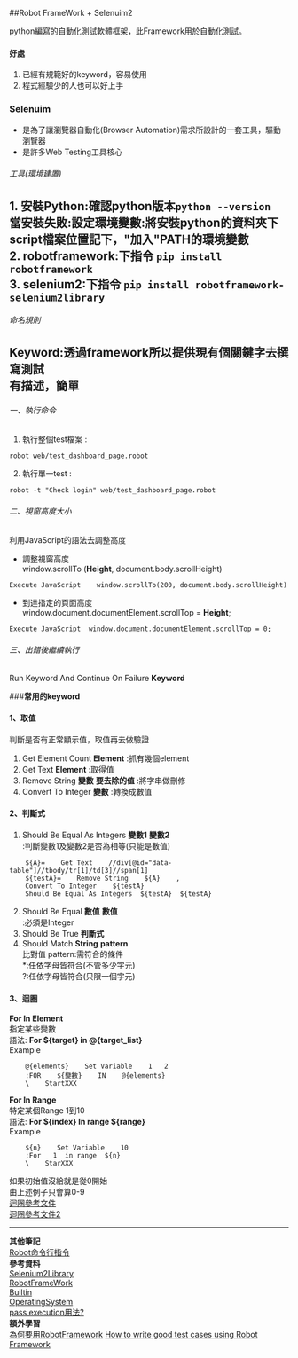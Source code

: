 ##Robot FrameWork + Selenuim2    

python編寫的自動化測試軟體框架，此Framework用於自動化測試。  
#### 好處  
1. 已經有規範好的keyword，容易使用  
2. 程式經驗少的人也可以好上手  
### Selenuim  
- 是為了讓瀏覽器自動化(Browser Automation)需求所設計的一套工具，驅動瀏覽器  
- 是許多Web Testing工具核心
  
###### 工具(環境建置)     
**1. 安裝Python**:確認python版本```python --version```    
當安裝失敗:設定環境變數:將安裝python的資料夾下script檔案位置記下，"加入"PATH的環境變數  
**2. robotframework**:下指令 ```pip install robotframework```   
**3. selenium2**:下指令 ```pip install robotframework-selenium2library```    
---

###### 命名規則  
Keyword:透過framework所以提供現有個關鍵字去撰寫測試   
有描述，簡單
---
###### 一、執行命令   
1. 執行整個test檔案 :   
```
robot web/test_dashboard_page.robot
```

2. 執行單一test :   
```
robot -t "Check login" web/test_dashboard_page.robot
```

###### 二、視窗高度大小  
利用JavaScript的語法去調整高度   
* 調整視窗高度  
window.scrollTo (**Height**, document.body.scrollHeight)  
```
Execute JavaScript    window.scrollTo(200, document.body.scrollHeight)
```  
* 到達指定的頁面高度   
window.document.documentElement.scrollTop = **Height**;  
``` 
Execute JavaScript  window.document.documentElement.scrollTop = 0;   
```

###### 三、出錯後繼續執行  
  Run Keyword And Continue On Failure  **Keyword**   

###**常用的keyword**   
#### 1、取值  
判斷是否有正常顯示值，取值再去做驗證  
1. Get Element Count **Element**  :抓有幾個element  
2. Get Text **Element**  :取得值 
3. Remove String  **變數**  **要去除的值**  :將字串做刪修
4. Convert To Integer **變數** :轉換成數值   

#### 2、判斷式   
1. Should Be Equal As Integers  **變數1**  **變數2**   
   :判斷變數1及變數2是否為相等(只能是數值)   

```
    ${A}=    Get Text    //div[@id="data-table"]//tbody/tr[1]/td[3]//span[1]
    ${testA}=    Remove String    ${A}    ,
    Convert To Integer    ${testA}
    Should Be Equal As Integers  ${testA}  ${testA}
```
2. Should Be Equal  **數值**  **數值**   
   :必須是Integer   
3. Should Be True    **判斷式**
4. Should Match  **String**  **pattern**   
比對值 pattern:需符合的條件  
*:任依字母皆符合(不管多少字元)  
?:任依字母皆符合(只限一個字元) 

#### 3、迴圈    
**For In Element**   
指定某些變數   
語法: **For ${target} in @{target_list}**   
Example  

```
    @{elements}    Set Variable    1   2
    :FOR    ${變數}    IN    @{elements}
    \    StartXXX
```    
**For In Range**  
特定某個Range 1到10  
語法: **For ${index} In range ${range}**  
Example  
```
    ${n}    Set Variable    10
    :For   1  in range  ${n}
    \    StarXXX 
```
如果初始值沒給就是從0開始  
由上述例子只會算0-9     
[迴圈參考文件](http://robotframework.org/robotframework/latest/RobotFrameworkUserGuide.html#for-loops)   
[迴圈參考文件2](https://tonylin.idv.tw/dokuwiki/doku.php/rf:rf:for_loop)

---
**其他筆記**   
[Robot命令行指令](https://www.itread01.com/content/1552567083.html)  
**參考資料**   
[Selenium2Library](http://robotframework.org/Selenium2Library/Selenium2Library.html)   
[RobotFrameWork](http://robotframework.org/robotframework/)   
[Builtin](http://robotframework.org/robotframework/latest/libraries/BuiltIn.html)  
[OperatingSystem](http://robotframework.org/robotframework/latest/libraries/OperatingSystem.html)  
[pass execution用法?](https://github.com/robotframework/robotframework/blob/master/atest/testdata/running/pass_execution.robot#L223)  
**額外學習**  
[為何要用RobotFramework](http://blog.castman.net/programming/2016/07/28/robotframework.html)
[How to write good test cases using Robot Framework](https://github.com/robotframework/HowToWriteGoodTestCases/blob/master/HowToWriteGoodTestCases.rst#test-suite-names)
